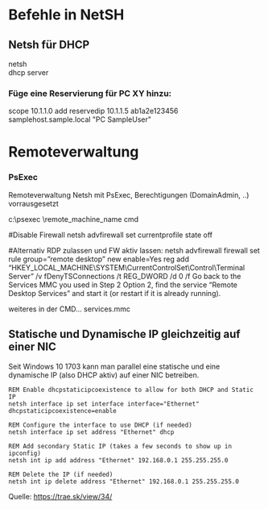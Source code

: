# Befehle in NetSH  

## Netsh für DHCP  

netsh  
dhcp server  

### Füge eine Reservierung für PC XY hinzu:  
scope 10.1.1.0 add reservedip 10.1.1.5 ab1a2e123456 samplehost.sample.local "PC SampleUser"


# Remoteverwaltung

### PsExec

Remoteverwaltung Netsh mit PsExec, Berechtigungen (DomainAdmin, ..) vorrausgesetzt

c:\psexec \\remote_machine_name cmd  

#Disable Firewall
netsh advfirewall set currentprofile state off

#Alternativ RDP zulassen und FW aktiv lassen:
netsh advfirewall firewall set rule group=”remote desktop” new enable=Yes
reg add “HKEY_LOCAL_MACHINE\SYSTEM\CurrentControlSet\Control\Terminal Server” /v fDenyTSConnections /t REG_DWORD /d 0 /f
Go back to the Services MMC you used in Step 2 Option 2, find the service “Remote Desktop Services” and start it (or restart if it is already running).

weiteres in der CMD...
services.mmc  



## Statische und Dynamische IP gleichzeitig auf einer NIC  

Seit Windows 10 1703 kann man parallel eine statische und eine dynamische IP (also DHCP aktiv) auf einer NIC betreiben.  

    REM Enable dhcpstaticipcoexistence to allow for both DHCP and Static IP  
    netsh interface ip set interface interface="Ethernet" dhcpstaticipcoexistence=enable  

    REM Configure the interface to use DHCP (if needed)  
    netsh interface ip set address "Ethernet" dhcp  

    REM Add secondary Static IP (takes a few seconds to show up in ipconfig)  
    netsh int ip add address "Ethernet" 192.168.0.1 255.255.255.0  

    REM Delete the IP (if needed)  
    netsh int ip delete address "Ethernet" 192.168.0.1 255.255.255.0  

Quelle: https://trae.sk/view/34/  
